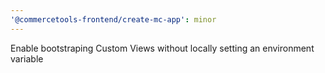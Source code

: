 ```yaml
---
'@commercetools-frontend/create-mc-app': minor
---
```


Enable bootstraping Custom Views without locally setting an environment variable
